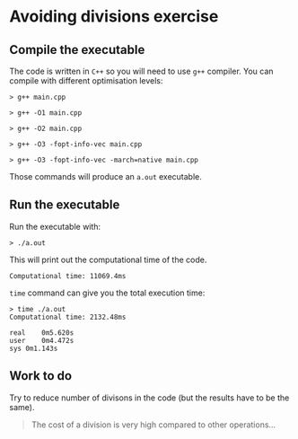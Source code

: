 # Avoiding divisions exercise

## Compile the executable

The code is written in `C++` so you will need to use `g++` compiler.
You can compile with different optimisation levels:
```
> g++ main.cpp
```
```
> g++ -O1 main.cpp
```
```
> g++ -O2 main.cpp
```
```
> g++ -O3 -fopt-info-vec main.cpp
```
```
> g++ -O3 -fopt-info-vec -march=native main.cpp
```
Those commands will produce an `a.out` executable.

## Run the executable

Run the executable with:
```
> ./a.out
```
This will print out the computational time of the code.
```
Computational time: 11069.4ms
```

`time` command can give you the total execution time:
```
> time ./a.out
Computational time: 2132.48ms

real	0m5.620s
user	0m4.472s
sys	0m1.143s
```

## Work to do

Try to reduce number of divisons in the code (but the results have to be the same).
>The cost of a division is very high compared to other operations...